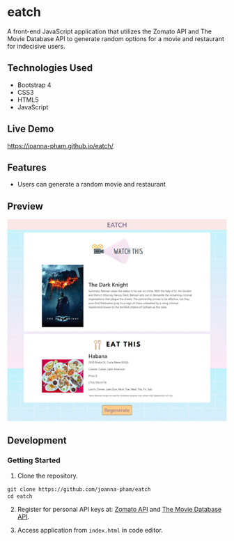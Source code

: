 # eatch
A front-end JavaScript application that utilizes the Zomato API and The Movie Database API to generate random options for a movie and restaurant for indecisive users.

## Technologies Used
* Bootstrap 4
* CSS3
* HTML5
* JavaScript

## Live Demo
https://joanna-pham.github.io/eatch/

## Features
* Users can generate a random movie and restaurant

## Preview
![preview](images/preview.png)

## Development

### Getting Started
1. Clone the repository.
```shell
git clone https://github.com/joanna-pham/eatch
cd eatch
```

2. Register for personal API keys at: [Zomato API](https://developers.zomato.com/api) and [The Movie Database API](https://developers.themoviedb.org/3/getting-started/introduction).

3. Access application from `index.html` in code editor.
